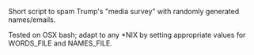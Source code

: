 Short script to spam Trump's "media survey" with randomly generated names/emails.

Tested on OSX bash; adapt to any *NIX by setting appropriate values for WORDS_FILE and NAMES_FILE.